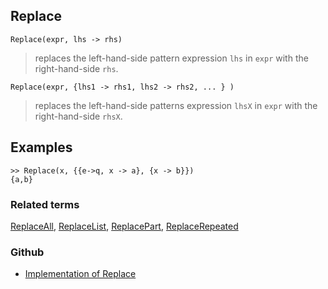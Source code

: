 ## Replace

```
Replace(expr, lhs -> rhs)
```

> replaces the left-hand-side pattern expression `lhs` in `expr` with the right-hand-side `rhs`.

```
Replace(expr, {lhs1 -> rhs1, lhs2 -> rhs2, ... } )
```
 
> replaces the left-hand-side patterns expression `lhsX` in `expr` with the right-hand-side `rhsX`.
 
## Examples

```
>> Replace(x, {{e->q, x -> a}, {x -> b}})
{a,b}
```


### Related terms 
[ReplaceAll](ReplaceAll.md), [ReplaceList](ReplaceList.md), [ReplacePart](ReplacePart.md), [ReplaceRepeated](ReplaceRepeated.md)

### Github

* [Implementation of Replace](https://github.com/axkr/symja_android_library/blob/master/symja_android_library/matheclipse-core/src/main/java/org/matheclipse/core/builtin/ListFunctions.java#L5401) 
